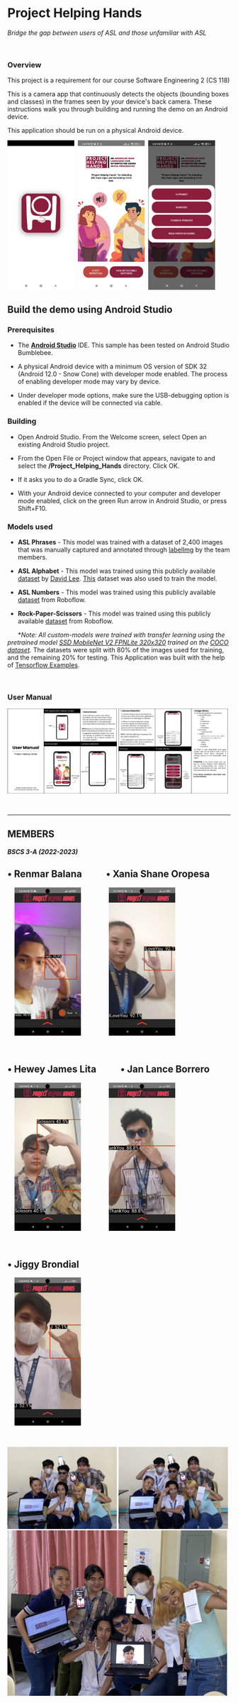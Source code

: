 # Project Helping Hands
*Bridge the gap between users of ASL and those unfamiliar with ASL*

<br/>

### Overview

This project is a requirement for our course Software Engineering 2 (CS 118)

This is a camera app that continuously detects the objects (bounding boxes and classes) in the frames seen by your device's back camera. These instructions walk you through building and running the demo on an Android device.



This application should be run on a physical Android device.

<img src="readme-assets/screen_splash.jpg" alt="Splash screen." width="30%">&nbsp;
<img src="readme-assets/screen_menu.jpg" alt="Menu Screen." width="30%">&nbsp;
<img src="readme-assets/screen_menu2.jpg" alt="App example showing detection of I Love You class." width="30%">

## Build the demo using Android Studio

### Prerequisites

*   The **[Android Studio](https://developer.android.com/studio/index.html)**
    IDE. This sample has been tested on Android Studio Bumblebee.

*   A physical Android device with a minimum OS version of SDK 32 (Android 12.0 -
    Snow Cone) with developer mode enabled. The process of enabling developer mode
    may vary by device. 

*   Under developer mode options, make sure the USB-debugging option is enabled if the device will be connected via cable.

### Building

*   Open Android Studio. From the Welcome screen, select Open an existing
    Android Studio project.

*   From the Open File or Project window that appears, navigate to and select
    the **/Project_Helping_Hands** directory. Click OK.

*   If it asks you to do a Gradle Sync, click OK.

*   With your Android device connected to your computer and developer mode
    enabled, click on the green Run arrow in Android Studio, or press Shift+F10.


### Models used

* **ASL Phrases** -  This model was trained with a dataset of 2,400 images that was manually captured and annotated through [labelImg](https://github.com/heartexlabs/labelImg) by the team members.

* **ASL Alphabet** -  This model was trained using this publicly available  [dataset](https://universe.roboflow.com/sign-language/american-language) by [David Lee](https://www.linkedin.com/in/daviddaeshinlee/). [This](https://universe.roboflow.com/davor-bokan/asl_cropped) dataset was also used to train the model.

* **ASL Numbers** -  This model was trained using this publicly available [dataset](https://universe.roboflow.com/ktnf749-snu-ac-kr/sign-hb57g/dataset/1) from Roboflow.

* **Rock-Paper-Scissors** -  This model was trained using this publicly available [dataset](https://universe.roboflow.com/yolorockpaperscissors/rockpaperscissors-official) from Roboflow.

&nbsp;&nbsp;&nbsp;&nbsp;&nbsp;&nbsp;**Note: All custom-models were trained with transfer learning using the pretrained model [SSD MobileNet V2 FPNLite 320x320](https://github.com/tensorflow/models/blob/master/research/object_detection/g3doc/tf2_detection_zoo.md) trained on the [COCO dataset](http://cocodataset.org/).* The datasets were split with 80% of the images used for training, and the remaining 20% for testing. This Application was built with the help of [Tensorflow Examples](https://github.com/tensorflow/examples/tree/master/lite/examples/object_detection/android).

<br />

### User Manual
<img src="readme-assets/manual1.png" width="49%"> <img src="readme-assets/manual2.png"  width="49%">

<br />

---

## **MEMBERS** 
##### *BSCS 3-A (2022-2023)* 

 ## • Renmar Balana &nbsp;&nbsp;&nbsp;&nbsp;&nbsp;&nbsp;&nbsp;&nbsp;&nbsp; • Xania Shane Oropesa <br/>
&nbsp;&nbsp;&nbsp;&nbsp;<img src="readme-assets/hello1.jpg" width=150px> &nbsp;&nbsp;&nbsp;&nbsp;&nbsp;&nbsp;&nbsp;&nbsp;&nbsp;&nbsp;&nbsp;&nbsp;&nbsp;&nbsp; <img src="readme-assets/Xania_ILY.jpg" width=150px> 

<br />

 ## • Hewey James Lita &nbsp;&nbsp;&nbsp;&nbsp;&nbsp;&nbsp;&nbsp;&nbsp;&nbsp; • Jan Lance Borrero <br/>
&nbsp;&nbsp;&nbsp;&nbsp;<img src="readme-assets/Hewey_Scissors.jpg" width=150px> &nbsp;&nbsp;&nbsp;&nbsp;&nbsp;&nbsp;&nbsp;&nbsp;&nbsp;&nbsp;&nbsp;&nbsp;&nbsp;&nbsp; <img src="readme-assets/Lance_TY.jpg" width=150px> 

<br />

## • Jiggy Brondial
&nbsp;&nbsp;&nbsp;&nbsp;<img src="readme-assets/Jiggy_J.jpg" width=150px>

&nbsp;&nbsp;&nbsp;&nbsp;&nbsp;&nbsp;&nbsp;&nbsp;&nbsp;&nbsp;
<br />

<img src="readme-assets/Group_pic1.jpg" alt="Group Picture of the Team" width="49%"> <img src="readme-assets/Group_pic2.jpg" alt="Group Picture of the Team" width="49%">
<img src="readme-assets/Group_pic4.jpg" alt="Group Picture of the Team" width="98.5%">
